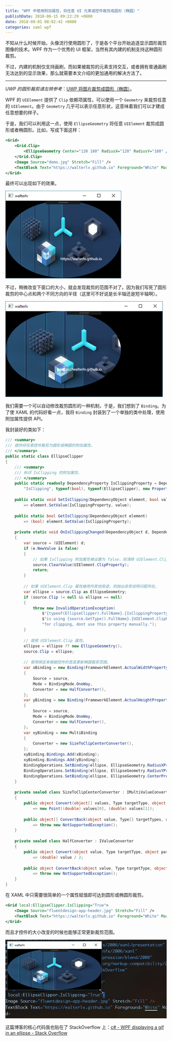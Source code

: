 ```yaml
---
title: "WPF 中使用附加属性，将任意 UI 元素或控件裁剪成圆形（椭圆）"
publishDate: 2018-06-15 09:22:29 +0800
date: 2018-09-01 08:02:42 +0800
categories: xaml wpf
---
```


不知从什么时候开始，头像流行使用圆形了，于是各个平台开始追逐显示圆形裁剪图像的技术。WPF 作为一个优秀的 UI 框架，当然有其内建的机制支持这种圆形裁剪。

不过，内建的机制仅支持画刷，而如果被裁剪的元素支持交互，或者拥有普通画刷无法达到的显示效果，那么就需要本文介绍的更加通用的解决方法了。

---

*UWP 的圆形裁剪请左转参考*：[UWP 将图片裁剪成圆形（椭圆）](/post/clip-uwp-image-to-ellipse.html)。

WPF 的 `UIElement` 提供了 `Clip` 依赖项属性，可以使用一个 `Geometry` 来裁剪任意的 `UIElement`。由于 `Geometry` 几乎可以表示任意形状，这意味着我们可以才建成任意想要的样子。

于是，我们可以利用这一点，使用 `EllipseGeometry` 将任意 `UIElement` 裁剪成圆形或者椭圆形。比如，写成下面这样：

```xml
<Grid>
    <Grid.Clip>
        <EllipseGeometry Center="120 180" RadiusX="120" RadiusY="180" />
    </Grid.Clip>
    <Image Source="demo.jpg" Stretch="Fill" />
    <TextBlock Text="https://walterlv.github.io" Foreground="White" Margin="171,172,51,21"/>
</Grid>
```

最终可以出现如下的效果。

![裁剪成椭圆](/static/posts/2018-06-15-09-51-13.png)

不过，稍微改变下窗口的大小，就会发现裁剪的范围不对了。因为我们写死了圆形裁剪的中心点和两个不同方向的半径（这里可不好说是长半轴还是短半轴啊）。

![没用跟着改变大小的圆形裁剪](/static/posts/2018-06-15-09-51-56.png)

我们需要一个可以自动修改裁剪圆形的一种机制，于是，我们想到了 `Binding`。为了使 XAML 的代码好看一点，我将 `Binding` 封装到了一个单独的类中处理，使用附加属性提供 API。

我封装好的类如下：

```csharp
/// <summary>
/// 提供将任意控件裁剪为圆形或椭圆的附加属性。
/// </summary>
public static class EllipseClipper
{
    /// <summary>
    /// 标识 IsClipping 的附加属性。
    /// </summary>
    public static readonly DependencyProperty IsClippingProperty = DependencyProperty.RegisterAttached(
        "IsClipping", typeof(bool), typeof(EllipseClipper), new PropertyMetadata(false, OnIsClippingChanged));

    public static void SetIsClipping(DependencyObject element, bool value)
        => element.SetValue(IsClippingProperty, value);

    public static bool GetIsClipping(DependencyObject element)
        => (bool) element.GetValue(IsClippingProperty);

    private static void OnIsClippingChanged(DependencyObject d, DependencyPropertyChangedEventArgs e)
    {
        var source = (UIElement) d;
        if (e.NewValue is false)
        {
            // 如果 IsClipping 附加属性被设置为 false，则清除 UIElement.Clip 属性。
            source.ClearValue(UIElement.ClipProperty);
            return;
        }

        // 如果 UIElement.Clip 属性被用作其他用途，则抛出异常说明问题所在。
        var ellipse = source.Clip as EllipseGeometry;
        if (source.Clip != null && ellipse == null)
        {
            throw new InvalidOperationException(
                $"{typeof(EllipseClipper).FullName}.{IsClippingProperty.Name} " +
                $"is using {source.GetType().FullName}.{UIElement.ClipProperty.Name} " +
                "for clipping, dont use this property manually.");
        }

        // 使用 UIElement.Clip 属性。
        ellipse = ellipse ?? new EllipseGeometry();
        source.Clip = ellipse;

        // 使用绑定来根据控件的宽高更新椭圆裁剪范围。
        var xBinding = new Binding(FrameworkElement.ActualWidthProperty.Name)
        {
            Source = source,
            Mode = BindingMode.OneWay,
            Converter = new HalfConverter(),
        };
        var yBinding = new Binding(FrameworkElement.ActualHeightProperty.Name)
        {
            Source = source,
            Mode = BindingMode.OneWay,
            Converter = new HalfConverter(),
        };
        var xyBinding = new MultiBinding
        {
            Converter = new SizeToClipCenterConverter(),
        };
        xyBinding.Bindings.Add(xBinding);
        xyBinding.Bindings.Add(yBinding);
        BindingOperations.SetBinding(ellipse, EllipseGeometry.RadiusXProperty, xBinding);
        BindingOperations.SetBinding(ellipse, EllipseGeometry.RadiusYProperty, yBinding);
        BindingOperations.SetBinding(ellipse, EllipseGeometry.CenterProperty, xyBinding);
    }

    private sealed class SizeToClipCenterConverter : IMultiValueConverter
    {
        public object Convert(object[] values, Type targetType, object parameter, CultureInfo culture)
            => new Point((double) values[0], (double) values[1]);

        public object[] ConvertBack(object value, Type[] targetTypes, object parameter, CultureInfo culture)
            => throw new NotSupportedException();
    }

    private sealed class HalfConverter : IValueConverter
    {
        public object Convert(object value, Type targetType, object parameter, CultureInfo culture)
            => (double) value / 2;

        public object ConvertBack(object value, Type targetType, object parameter, CultureInfo culture)
            => throw new NotSupportedException();
    }
}
```

在 XAML 中只需要很简单的一个属性赋值即可达到圆形或椭圆形裁剪。

```xml
<Grid local:EllipseClipper.IsClipping="True">
    <Image Source="fluentdesign-app-header.jpg" Stretch="Fill" />
    <TextBlock Text="https://walterlv.github.io" Foreground="White" Margin="171,172,51,21"/>
</Grid>
```

而且才控件的大小改变的时候也能够正常更新裁剪范围。

![裁剪成椭圆](/static/posts/2018-06-15-ellipse-clip.gif)

这篇博客的核心代码我也贴在了 StackOverflow 上：[c# - WPF displaying a gif in an ellipse - Stack Overflow](https://stackoverflow.com/a/50867867/6233938)
